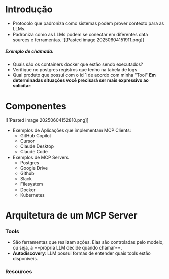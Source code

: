 # Introdução
- Protocolo que padroniza como sistemas podem prover contexto para as LLMs.
- Padroniza como as LLMs podem se conectar em diferentes data sources e ferramentas.
		![[Pasted image 20250604151911.png]]
##### Exemplo de chamada:
- Quais são os containers docker que estão sendo executados?
- Verifique no postgres registros que tenho na tabela de logs
- Qual produto que possui com o id 1 de acordo com minha "Tool"
 **Em determinadas situações você precisará ser mais expressivo ao solicitar**:

# Componentes
![[Pasted image 20250604152810.png]]

- Exemplos de Aplicações que implementam MCP Clients:
	- GitHub Copilot
	- Cursor
	- Claude Desktop
	- Claude Code
- Exemplos de MCP Servers
	- Postgres
	- Google Drive
	- Github
	- Slack
	- Filesystem
	- Docker
	- Kubernetes
# Arquitetura de um MCP Server
### Tools
- São ferramentas que realizam ações. Elas são controladas pelo modelo, ou seja, a ==própria LLM decide quando chamar==.
- **Autodiscovery**: LLM possui formas de entender quais tools estão disponíveis.
### Resources
